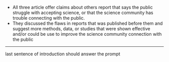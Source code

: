 - All three article offer claims about others report that says the public struggle with accepting science, or that the science community has trouble connecting with the public. 
- They discussed the flaws in reports that was published before them and suggest more methods, data, or studies that were shown effective and/or could be use to improve the science community connection with the public

---
last sentence of introduction should answer the prompt